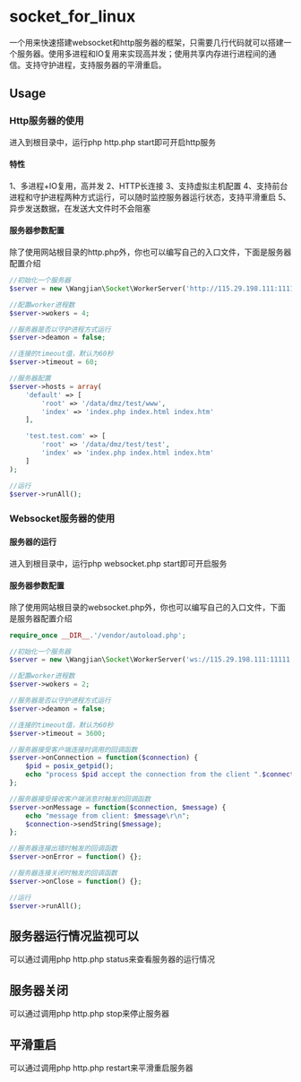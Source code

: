 # socket_for_linux
一个用来快速搭建websocket和http服务器的框架，只需要几行代码就可以搭建一个服务器。使用多进程和IO复用来实现高并发；使用共享内存进行进程间的通信。支持守护进程，支持服务器的平滑重启。<br>

## Usage
### Http服务器的使用
进入到根目录中，运行php http.php start即可开启http服务<br />

#### 特性
1、多进程+IO复用，高并发
2、HTTP长连接
3、支持虚拟主机配置
4、支持前台进程和守护进程两种方式运行，可以随时监控服务器运行状态，支持平滑重启
5、异步发送数据，在发送大文件时不会阻塞

#### 服务器参数配置
除了使用网站根目录的http.php外，你也可以编写自己的入口文件，下面是服务器配置介绍<br>

```php
//初始化一个服务器
$server = new \Wangjian\Socket\WorkerServer('http://115.29.198.111:11111');

//配置worker进程数
$server->wokers = 4;

//服务器是否以守护进程方式运行
$server->deamon = false;

//连接的timeout值，默认为60秒
$server->timeout = 60;

//服务器配置
$server->hosts = array(
    'default' => [
        'root' => '/data/dmz/test/www',
        'index' => 'index.php index.html index.htm'
    ],

    'test.test.com' => [
        'root' => '/data/dmz/test/test',
        'index' => 'index.php index.html index.htm'
    ]
);

//运行
$server->runAll();
```

### Websocket服务器的使用
#### 服务器的运行
进入到根目录中，运行php websocket.php start即可开启服务<br>

#### 服务器参数配置
除了使用网站根目录的websocket.php外，你也可以编写自己的入口文件，下面是服务器配置介绍<br>

```php
require_once __DIR__.'/vendor/autoload.php';

//初始化一个服务器
$server = new \Wangjian\Socket\WorkerServer('ws://115.29.198.111:11111');

//配置worker进程数
$server->wokers = 2;

//服务器是否以守护进程方式运行
$server->deamon = false;

//连接的timeout值，默认为60秒
$server->timeout = 3600;

//服务器接受客户端连接时调用的回调函数
$server->onConnection = function($connection) {
    $pid = posix_getpid();
    echo "process $pid accept the connection from the client ".$connection->getRemoteAddress()."\r\n";
};

//服务器接受接收客户端消息时触发的回调函数
$server->onMessage = function($connection, $message) {
    echo "message from client: $message\r\n";
    $connection->sendString($message);
};

//服务器连接出错时触发的回调函数
$server->onError = function() {};

//服务器连接关闭时触发的回调函数
$server->onClose = function() {};

//运行
$server->runAll();
```

## 服务器运行情况监视可以
可以通过调用php http.php status来查看服务器的运行情况<br>

## 服务器关闭
可以通过调用php http.php stop来停止服务器<br>

## 平滑重启
可以通过调用php http.php restart来平滑重启服务器<br>
